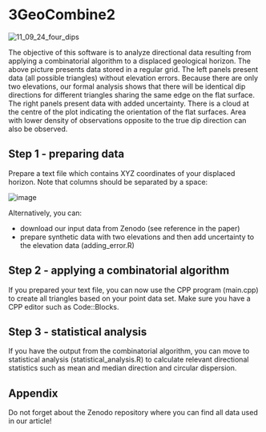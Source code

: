 # 3GeoCombine2
![11_09_24_four_dips](https://github.com/user-attachments/assets/87e31f1f-a98d-4861-83af-62805aa22317)

The objective of this software is to analyze directional data resulting from applying a combinatorial algorithm to a displaced geological horizon. The above picture presents data stored in a regular grid. The left panels present data (all possible triangles) without elevation errors. Because there are only two elevations, our formal analysis shows that there will be identical dip directions for different triangles sharing the same edge on the flat surface. The right panels present data with added uncertainty. There is a cloud at the centre of the plot indicating the orientation of the flat surfaces. Area with lower density of observations opposite to the true dip direction can also be observed.

## Step 1 - preparing data

Prepare a text file which contains XYZ coordinates of your displaced horizon. Note that columns should be separated by a space:

![image](https://github.com/user-attachments/assets/158977fa-417a-43fb-bc05-476fe463077b)

Alternatively, you can:
- download our input data from Zenodo (see reference in the paper)
- prepare synthetic data with two elevations and then add uncertainty to the elevation data (adding_error.R)

## Step 2 - applying a combinatorial algorithm

If you prepared your text file, you can now use the CPP program (main.cpp) to create all triangles based on your point data set. 
Make sure you have a CPP editor such as Code::Blocks.

## Step 3 - statistical analysis

If you have the output from the combinatorial algorithm, you can move to statistical analysis (statistical_analysis.R) to calculate relevant directional statistics such as mean and median direction and circular dispersion.

## Appendix

Do not forget about the Zenodo repository where you can find all data used in our article!
